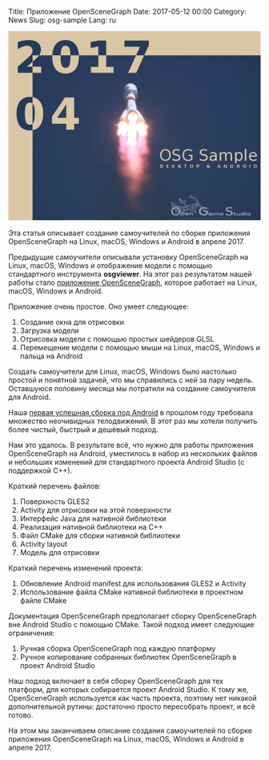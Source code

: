 Title: Приложение OpenSceneGraph
Date: 2017-05-12 00:00
Category: News
Slug: osg-sample
Lang: ru

![Ракета в дали][screenshot]


Эта статья описывает создание самоучителей по сборке приложения OpenSceneGraph на Linux, macOS, Windows и Android в апреле 2017.

Предыдущие самоучители описывали установку OpenSceneGraph на Linux, macOS, Windows и отображение модели с помощью стандартного инструмента **osgviewer**. На этот раз результатом нашей работы стало [приложение OpenSceneGraph](https://github.com/OGStudio/openscenegraph-cross-platform-guide-application), которое работает на Linux, macOS, Windows и Android.

Приложение очень простое. Оно умеет следующее:

1. Создание окна для отрисовки
1. Загрузка модели
1. Отрисовка модели с помощью простых шейдеров GLSL
1. Перемещение модели с помощью мыши на Linux, macOS, Windows и пальца на Android



Создать самоучители для Linux, macOS, Windows было настолько простой и понятной задачей, что мы справились с ней за пару недель. Оставшуюся половину месяца мы потратили на создание самоучителя для Android.

Наша [первая успешная сборка под Android][oct16_article] в прошлом году требовала множество неочивидных телодвижений. В этот раз мы хотели получить более чистый, быстрый и дешёвый подход.

Нам это удалось. В результате всё, что нужно для работы приложения OpenSceneGraph на Android, уместилось в набор из нескольких файлов и небольших изменений для стандартного проекта Android Studio (с поддержкой C++).

Краткий перечень файлов:

1. Поверхность GLES2
1. Activity для отрисовки на этой поверхности
1. Интерфейс Java для нативной библиотеки
1. Реализация нативной библиотеки на C++
1. Файл CMake для сборки нативной библиотеки
1. Activity layout
1. Модель для отрисовки



Краткий перечень изменений проекта:

1. Обновление Android manifest для использования GLES2 и Activity
1. Использование файла CMake нативной библиотеки в проектном файле CMake



Документация OpenSceneGraph предполагает сборку OpenSceneGraph вне Android Studio с помощью CMake. Такой подход имеет следующие ограничения:

1. Ручная сборка OpenSceneGraph под каждую платформу
1. Ручное копирование собранных библиотек OpenSceneGraph в проект Android Studio



Наш подход включает в себя сборку OpenSceneGraph для тех платформ, для которых собирается проект Android Studio. К тому же, OpenSceneGraph используется как часть проекта, поэтому нет никакой дополнительной рутины: достаточно просто пересобрать проект, и всё готово.

На этом мы заканчиваем описание создания самоучителей по сборке приложения OpenSceneGraph на Linux, macOS, Windows и Android в апреле 2017.

[screenshot]: ../../images/2017-05_osg-sample.png
[oct16_article]: 2016-october-recap.html
